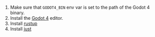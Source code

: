 1. Make sure that `GODOT4_BIN` env var is set to the path of the Godot 4 binary.
2. Install  the [Godot 4](https://godotengine.org/download) editor.
3. Install [rustup](https://rustup.rs/)
4. Install [just](https://github.com/casey/just)

